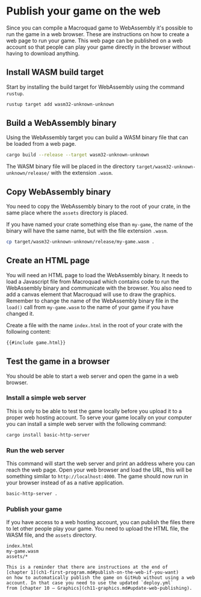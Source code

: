 # Publish your game on the web

Since you can compile a Macroquad game to WebAssembly it's possible to run the
game in a web browser. These are instructions on how to create a web page to
run your game. This web page can be published on a web account so that people
can play your game directly in the browser without having to download
anything.

## Install WASM build target

Start by installing the build target for WebAssembly using the command
`rustup`.

```sh
rustup target add wasm32-unknown-unknown
```

## Build a WebAssembly binary

Using the WebAssembly target you can build a WASM binary file that can be
loaded from a web page.

```sh
cargo build --release --target wasm32-unknown-unknown
```

The WASM binary file will be placed in the directory
`target/wasm32-unknown-unknown/release/` with the extension `.wasm`.

## Copy WebAssembly binary

You need to copy the WebAssembly binary to the root of your crate, in the same
place where the `assets` directory is placed.

If you have named your crate something else than `my-game`, the name of the
binary will have the same name, but with the file extension `.wasm`.

```sh
cp target/wasm32-unknown-unknown/release/my-game.wasm .
```

## Create an HTML page

You will need an HTML page to load the WebAssembly binary. It needs to load a
Javascript file from Macroquad which contains code to run the WebAssembly
binary and communicate with the browser. You also need to add a canvas element
that Macroquad will use to draw the graphics. Remember to change the name of
the WebAssembly binary file in the `load()` call from `my-game.wasm` to the
name of your game if you have changed it.

Create a file with the name `index.html` in the root of your crate with the
following content:

```html
{{#include game.html}}
```

## Test the game in a browser

You should be able to start a web server and open the game in a web browser.

### Install a simple web server

This is only to be able to test the game locally before you upload it to a
proper web hosting account. To serve your game locally on your computer you
can install a simple web server with the following command:

```sh
cargo install basic-http-server
```

### Run the web server

This command will start the web server and print an address where you can
reach the web page. Open your web browser and load the URL, this will be
something similar to `http://localhost:4000`. The game should now run in your
browser instead of as a native application.

```sh
basic-http-server .
```

### Publish your game

If you have access to a web hosting account, you can publish the files there
to let other people play your game. You need to upload the HTML file, the WASM
file, and the `assets` directory.

```
index.html
my-game.wasm
assets/*
```

```admonish note title="Publish automatically"
This is a reminder that there are instructions at the end of
[chapter 1](ch1-first-program.md#publish-on-the-web-if-you-want)
on how to automatically publish the game on GitHub without using a web
account. In that case you need to use the updated `deploy.yml`
from [chapter 10 – Graphics](ch11-graphics.md#update-web-publishing).
```
